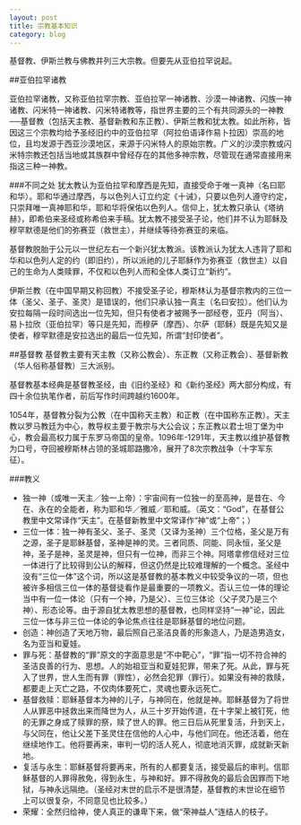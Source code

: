 ```yaml
---
layout: post
title: 宗教基本知识
category: blog
---
```


基督教、伊斯兰教与佛教并列三大宗教。但要先从亚伯拉罕说起。

##亚伯拉罕诸教

亚伯拉罕诸教，又称亚伯拉罕宗教、亚伯拉罕一神诸教、沙漠一神诸教、闪族一神诸教、闪米特一神诸教、闪米特诸教等，指世界主要的三个有共同源头的一神教──基督教（包括天主教、基督新教和东正教）、伊斯兰教和犹太教。如此所称，皆因这三个宗教均给予圣经旧约中的亚伯拉罕（阿拉伯语译作易卜拉因）崇高的地位，且均发源于西亚沙漠地区，来源于闪米特人的原始宗教。广义的沙漠宗教或闪米特宗教还包括当地或其族群中曾经存在的其他多神宗教，尽管现在通常直接用来指这三种一神教。

###不同之处
犹太教认为亚伯拉罕和摩西是先知，直接受命于唯一真神（名曰耶和华）。耶和华通过摩西，与以色列人订立约定《十诫》，只要以色列人遵守约定，只崇拜唯一真神耶和华，耶和华将保佑以色列人。信仰上，犹太教只承认《塔纳赫》，即希伯来圣经或称希伯来手稿。犹太教不接受圣子论，他们并不认为耶稣及穆罕默德是他们的弥赛亚（救世主），并继续等待弥赛亚的来临。

基督教脱胎于公元以一世纪左右一个新兴犹太教派。该教派认为犹太人违背了耶和华和以色列人定的约（即旧约），所以派祂的儿子耶稣作为弥赛亚（救世主）以自己的生命为人类赎罪，不仅和以色列人而和全体人类订立“新约”。

伊斯兰教（在中国早期又称回教）不接受圣子论，穆斯林认为基督宗教内的三位一体（圣父、圣子、圣灵）是错误的，他们只承认独一真主（名曰安拉）。他们认为安拉每隔一段时间选出一位先知，但只有使者才被赐予一部经卷，亚丹（阿当）、易卜拉欣（亚伯拉罕）等只是先知，而穆萨（摩西）、尔萨（耶稣）既是先知又是使者，穆罕默德是安拉选出的最后一位先知，所谓“封印使者”。



##基督教
基督教主要有天主教（又称公教会）、东正教（又称正教会）、基督新教（华人俗称基督教）三大派别。

基督教基本经典是基督教圣经，由《旧约圣经》和《新约圣经》两大部分构成，有四十余位执笔作者，前后写作时间跨越约1600年。

1054年，基督教分裂为公教（在中国称天主教）和正教（在中国称东正教）。天主教以罗马教廷为中心，教导权主要于教宗与大公会议；东正教以君士坦丁堡为中心，教会最高权力属于东罗马帝国的皇帝。1096年-1291年，天主教以维护基督教为口号，夺回被穆斯林占领的圣城耶路撒冷，展开了8次宗教战争（十字军东征）。

###教义

<ul>
<li>独一神（或唯一天主／独一上帝）：宇宙间有一位独一的至高神，是昔在、今在、永在的全能者，称为耶和华／雅威／耶和威。（英文：“God”，在基督公教里中文常译作“天主”。在基督新教里中文常译作“神”或“上帝”；）</li>
<li>三位一体：独一神有圣父、圣子、圣灵（又译为圣神）三个位格，圣父是万有之源，圣子是耶稣基督，圣神是神的灵。三者同质、同能、同永恒，圣父是神，圣子是神，圣灵是神，但只有一位神，而非三个神。阿塔拿修信经对三位一体进行了比较得到公认的解释，但这仍然是比较难理解的一个概念。圣经中没有“三位一体”这个词，所以这是基督教的基本教义中较受争议的一项，但也被许多相信三位一体的基督徒看作是最重要的一项教义。否认三位一体的理论当中有一位一体论（只有一个神，乃是父）、三位三体论（父子灵乃是三个神）、形态论等。由于源自犹太教思想的基督教，也同样坚持“一神”论，因此三位一体与非三位一体论的争论焦点往往是耶稣基督的地位问题。</li>
<li>创造：神创造了天地万物，最后照自己圣洁良善的形象造人，乃是造男造女，名为亚当和夏娃。</li>
<li>罪与死：基督教的“罪”原文的字面意思是“不中靶心”，“罪”指一切不符合神的圣洁良善的行为、思想。人的始祖亚当和夏娃犯罪，带来了死。从此，罪与死入了世界，世人生而有罪（罪性），必然会犯罪（罪行）。如果没有神的救赎，都要走上灭亡之路，不仅肉体要死亡，灵魂也要永远死亡。</li>
<li>基督救赎：耶稣基督本为神的儿子，与神同在，他就是神。耶稣基督为了将世人从罪恶中拯救出来而降世为人，从三十岁开始传道，在十字架上被钉死，他的无罪之身成了赎罪的祭，赎了世人的罪。他三日后从死里复活，升到天上，与父同在，他让父差下圣灵住在信他的人心中，与他们同在。他还活着，他在继续地作工。他将要再来，审判一切的活人死人，彻底地消灭罪，成就新天新地。</li>
<li>复活与永生：耶稣基督将要再来，所有的人都要复活，接受最后的审判。信耶稣基督的人罪得赦免，得到永生，与神和好。罪不得赦免的最后会因罪而下地狱，与神永远隔绝。（圣经对末世的启示不是很清楚，基督教的末世论在细节上可以很复杂，不同意见也比较多。）</li>
<li>荣耀：全然归给神，使人真正的谦卑下来，做“荣神益人”连结人的枝子。</li>
</ul>


